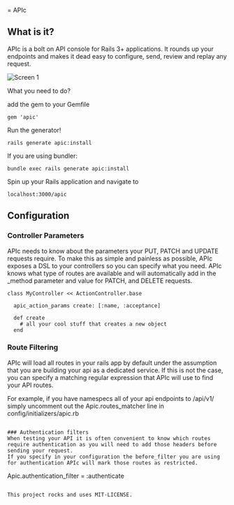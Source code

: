 = APIc

## What is it?

APIc is a bolt on API console for Rails 3+ applications.
It rounds up your endpoints and makes it dead easy to configure, send, review and replay any request.


![Screen 1](https://github.com/randym/apic/raw/master/sample.png)

What you need to do?

add the gem to your Gemfile

```
gem 'apic'
```

Run the generator!

```
rails generate apic:install
```

If you are using bundler:

```
bundle exec rails generate apic:install

```

Spin up your Rails application and navigate to

```
localhost:3000/apic
```



## Configuration

### Controller Parameters

APIc needs to know about the parameters your PUT, PATCH and UPDATE requests require. 
To make this as simple and painless as possible, APIc exposes a DSL to your controllers so you can specify what you need.
APIc knows what type of routes are available and will automatically add in the _method parameter and value for PATCH, and DELETE requests.

```
class MyController << ActionController.base

  apic_action_params create: [:name, :acceptance]

  def create
    # all your cool stuff that creates a new object
  end

```

### Route Filtering

APIc will load all routes in your rails app by default under the assumption that you are building your api as a dedicated service.
If this is not the case, you can specify a matching regular expression that APIc will use to find your API routes.

For example, if you have namespecs all of your api endpoints to /api/v1/ simply uncomment out the Apic.routes_matcher line in config/initializers/apic.rb

```

### Authentication filters
When testing your API it is often convenient to know which routes require authentication as you will need to add those headers before sending your request.
If you specify in your configuration the before_filter you are using for authentication APIc will mark those routes as restricted.

```
Apic.authentication_filter = :authenticate
```

This project rocks and uses MIT-LICENSE.

